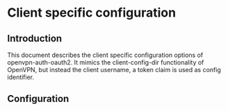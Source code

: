 # Client specific configuration

## Introduction

This document describes the client specific configuration options of openvpn-auth-oauth2.
It mimics the client-config-dir functionality of OpenVPN, but instead the client username, a token claim is
used as config identifier.

## Configuration
